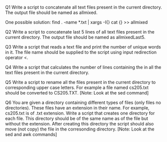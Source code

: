 Q1 Write a script to concatenate all text files present in the current directory.
The output file should be named as allmixed.


One possible solution:
 find . -name *.txt | xargs -I{} cat {} >> allmixed


Q2 Write a script to concatenate last 5 lines of all text files present in the 
current directory. The output file should be named as allmixedLast5.


Q3 Write a script that reads a text file and print the number of unique
 words in it. The file name should be supplied to the script using input
 redirection operator <.


Q4 Write a script that calculates the number of lines containing the in all 
the text files present in the current directory.


Q5 Write a script to rename all the files present in the current directory to
corresponding upper case letters. For example a file named cs205.txt
 should be converted to CS205.TXT. [Note: Look at the sed command]


Q6 You are given a directory containing different types of files (only files
no directories). These files have an extension in their name. For example,
cs205.txt is of .txt extension. Write a script that creates one
directory for each file. This directory should be of the same name as
 of the file but without the extension. After creating this directory the
script should also move (not copy) the file in the corresonding directory.
 [Note: Look at the sed and awk commands]

